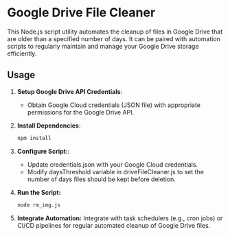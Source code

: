 # Google Drive File Cleaner
This Node.js script utility automates the cleanup of files in Google Drive that are older than a specified number of days. It can be paired with automation scripts to regularly maintain and manage your Google Drive storage efficiently.


## Usage

1. **Setup Google Drive API Credentials**:
   - Obtain Google Cloud credentials (JSON file) with appropriate permissions for the Google Drive API.

2. **Install Dependencies**:
   ```bash
   npm install
   ```
   
3. **Configure Script:**:
   - Update credentials.json with your Google Cloud credentials.
   - Modify daysThreshold variable in driveFileCleaner.js to set the number of days files should be kept before deletion.

4. **Run the Script:**
   ```bash
   node rm_img.js
   ```
5. **Integrate Automation:**
   Integrate with task schedulers (e.g., cron jobs) or CI/CD pipelines for regular automated cleanup of Google Drive files.
